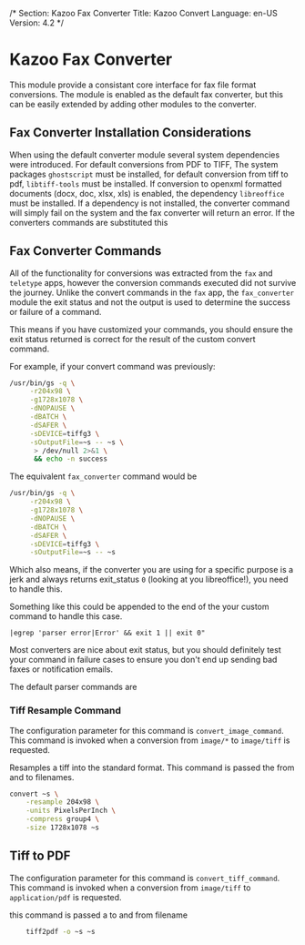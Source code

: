 /*
Section: Kazoo Fax Converter
Title: Kazoo Convert
Language: en-US
Version: 4.2
*/

# Kazoo Fax Converter

This module provide a consistant core interface for fax file format conversions. The module is enabled as the default fax converter, but this can be easily extended by adding other modules to the converter.

## Fax Converter Installation Considerations
When using the default converter module several system dependencies were introduced. For default conversions from PDF to TIFF, The system packages `ghostscript` must be installed, for default conversion from tiff to pdf, `libtiff-tools` must be installed. If conversion to openxml formatted documents (docx, doc, xlsx, xls) is enabled, the dependency `libreoffice` must be installed. If a dependency is not installed, the converter command will simply fail on the system and the fax converter will return an error. If the converters commands are substituted this

## Fax Converter Commands

All of the functionality for conversions was extracted from the `fax` and `teletype` apps, however the conversion commands executed did not survive the journey. Unlike the convert commands in the `fax` app, the `fax_converter` module the exit status and not the output is used to determine the success or failure of a command.

This means if you have customized your commands, you should ensure the exit status returned is correct for the result of the custom convert command.

For example, if your convert command was previously:
```bash
/usr/bin/gs -q \
     -r204x98 \
     -g1728x1078 \
     -dNOPAUSE \
     -dBATCH \
     -dSAFER \
     -sDEVICE=tiffg3 \
     -sOutputFile=~s -- ~s \
      > /dev/null 2>&1 \
      && echo -n success
```

The equivalent `fax_converter` command would be

```bash
/usr/bin/gs -q \
     -r204x98 \
     -g1728x1078 \
     -dNOPAUSE \
     -dBATCH \
     -dSAFER \
     -sDEVICE=tiffg3 \
     -sOutputFile=~s -- ~s
```

Which also means, if the converter you are using for a specific purpose is a jerk and always returns exit_status `0` (looking at you libreoffice!), you need to handle this.

Something like this could be appended to the end of the your custom command to handle this case.

```
|egrep 'parser error|Error' && exit 1 || exit 0"
```

Most converters are nice about exit status, but you should definitely test your command in failure cases to ensure you don't end up sending bad faxes or notification emails.

The default parser commands are

### Tiff Resample Command

The configuration parameter for this command is `convert_image_command`. This command is invoked when a conversion from `image/*` to `image/tiff` is requested.

Resamples a tiff into the standard format. This command is passed the from and to filenames.

```bash
convert ~s \
    -resample 204x98 \
    -units PixelsPerInch \
    -compress group4 \
    -size 1728x1078 ~s
```

## Tiff to PDF
The configuration parameter for this command is `convert_tiff_command`. This command is invoked when a conversion from `image/tiff` to `application/pdf` is requested.

this command is passed a to and from filename

```bash
    tiff2pdf -o ~s ~s
```
